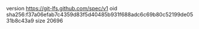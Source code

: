 version https://git-lfs.github.com/spec/v1
oid sha256:f37a06efab7c4359d83f5d40485b931f688adc6c69b80c52199de0531b8c43a9
size 20696
